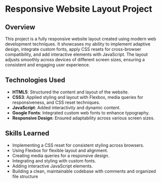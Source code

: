 # Responsive Website Layout Project

## Overview
This project is a fully responsive website layout created using modern web development techniques. It showcases my ability to implement adaptive design, integrate custom fonts, apply CSS resets for cross-browser compatibility, and add interactive elements with JavaScript. The layout adjusts smoothly across devices of different screen sizes, ensuring a consistent and engaging user experience.

## Technologies Used
- **HTML5**: Structured the content and layout of the website.
- **CSS3**: Applied styling and layout with Flexbox, media queries for responsiveness, and CSS reset techniques.
- **JavaScript**: Added interactivity and dynamic content.
- **Google Fonts**: Integrated custom web fonts to enhance typography.
- **Responsive Design**: Ensured adaptability across various screen sizes.

## Skills Learned
- Implementing a CSS reset for consistent styling across browsers.
- Using Flexbox for flexible layout and alignment.
- Creating media queries for a responsive design.
- Integrating and styling with custom fonts.
- Adding interactive JavaScript elements.
- Building a clean, maintainable codebase with comments and organized file structure
